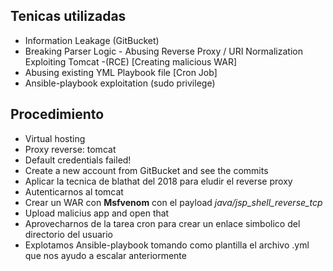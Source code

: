 ## Tenicas utilizadas
- Information Leakage (GitBucket) 
- Breaking Parser Logic - Abusing Reverse Proxy / URI Normalization Exploiting Tomcat -(RCE) [Creating malicious WAR]
- Abusing existing YML Playbook file [Cron Job] 
- Ansible-playbook exploitation (sudo privilege)
## Procedimiento
- Virtual hosting
- Proxy reverse: tomcat
- Default credentials failed!
- Create a new account from GitBucket and see the commits
- Aplicar la tecnica de blathat del 2018 para eludir el reverse proxy
- Autenticarnos al tomcat
- Crear un WAR con **Msfvenom** con el payload *java/jsp_shell_reverse_tcp*
- Upload malicius app and open that
- Aprovecharnos de la tarea cron para crear un enlace simbolico del directorio del usuario
- Explotamos Ansible-playbook tomando como plantilla el archivo .yml que nos ayudo a escalar anteriormente

